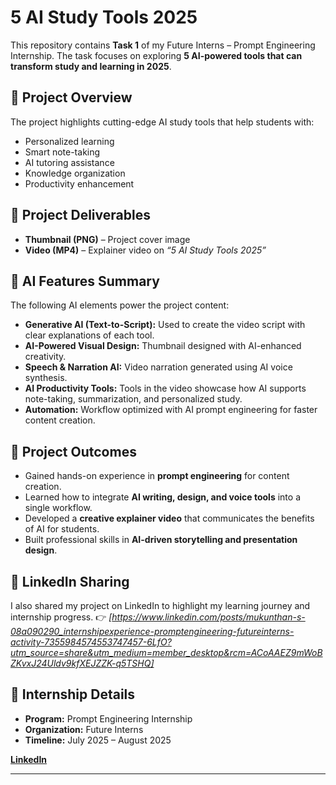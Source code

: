# 5 AI Study Tools 2025

This repository contains **Task 1** of my Future Interns – Prompt Engineering Internship.
The task focuses on exploring **5 AI-powered tools that can transform study and learning in 2025**.

## 📌 Project Overview

The project highlights cutting-edge AI study tools that help students with:

* Personalized learning
* Smart note-taking
* AI tutoring assistance
* Knowledge organization
* Productivity enhancement

## 📂 Project Deliverables

* **Thumbnail (PNG)** – Project cover image
* **Video (MP4)** – Explainer video on *“5 AI Study Tools 2025”*


## 🤖 AI Features Summary

The following AI elements power the project content:

* **Generative AI (Text-to-Script):** Used to create the video script with clear explanations of each tool.
* **AI-Powered Visual Design:** Thumbnail designed with AI-enhanced creativity.
* **Speech & Narration AI:** Video narration generated using AI voice synthesis.
* **AI Productivity Tools:** Tools in the video showcase how AI supports note-taking, summarization, and personalized study.
* **Automation:** Workflow optimized with AI prompt engineering for faster content creation.

## 🎯 Project Outcomes

* Gained hands-on experience in **prompt engineering** for content creation.
* Learned how to integrate **AI writing, design, and voice tools** into a single workflow.
* Developed a **creative explainer video** that communicates the benefits of AI for students.
* Built professional skills in **AI-driven storytelling and presentation design**.

## 🔗 LinkedIn Sharing

I also shared my project on LinkedIn to highlight my learning journey and internship progress.
👉 *\[https://www.linkedin.com/posts/mukunthan-s-08a090290_internshipexperience-promptengineering-futureinterns-activity-7355984574553747457-6LfO?utm_source=share&utm_medium=member_desktop&rcm=ACoAAEZ9mWoBZKvxJ24Uldv9kfXEJZZK-q5TSHQ]*

## 📅 Internship Details

* **Program:** Prompt Engineering Internship
* **Organization:** Future Interns
* **Timeline:** July 2025 – August 2025


**[LinkedIn](https://www.linkedin.com/in/mukunthan-s-08a090290/)**

---
